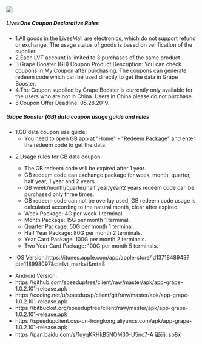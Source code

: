 <html lang="en"><head>
<body marginheight="0">
<img src="https://www-static.livesone.net/Uploads/Picture/2018-05-22/vpnbanner.png"/>
<h5>LivesOne Coupon Declarative Rules</h5>
<ul>
<li>1.All goods in the LivesMall are electronics, which do not support refund or exchange. The usage status of goods is based on verification of the supplier.</li>
<li>2.Each LVT account is limited to 3 purchases of the same product</li>
<li>3.Grape Booster (GB) Coupon Product Description: You can check coupons in My Coupon after purchasing. The coupons can generate redeem code which can be used directly to get the data in Grape Booster.</li>
<li>4.The Coupon supplied by Grape Booster is currently only available for the users who are not in China. Users in China please do not purchase.</li>
<li>5.Coupon Offer Deadline: 05.28.2019.</li>
</ul>
<h5>Grape Booster (GB) data coupon usage guide and rules</h5>
<ul>
<li>1.GB data coupon use guide:<ul>
<li>You need to open GB app at "Home" - "Redeem Package" and enter the redeem code to get the data.</li>
</ul>
</li>
<li><p>2.Usage rules for GB data coupon:</p>
<ul>
<li>The GB redeem code will be expired after 1 year.</li>
<li>GB redeem code can exchange package for week, month, quarter, half year, 1 year and 2 years. </li>
<li>GB week/month/quarter/half year/year/2 years redeem code can be purchased only three times.</li>
<li>GB redeem code can not be overlay used, GB redeem code usage is calculated according to the natural month, clear after expired.</li>
<li>Week Package: 4G per week 1 terminal.</li>
<li>Month Package: 15G per month 1 terminal.</li>
<li>Quarter Package: 50G per month 1 terminal.</li>
<li>Half Year Package: 80G per month 2 terminals.</li>
<li>Year Card Package: 100G per month 2 terminals.</li>
<li>Two Year Card Package: 100G per month 5 terminals.</li>
</ul>
</li>
<li><p>IOS Version:https://itunes.apple.com/app/apple-store/id1371848943?pt=118998097&ct=lvt_market&mt=8
</p>
</li>
<li>Android Version:</li>
<li>https://github.com/speedupfree/client/raw/master/apk/app-grape-1.0.2.101-release.apk</li>
<li>https://coding.net/u/speedup/p/client/git/raw/master/apk/app-grape-1.0.2.101-release.apk</li>
<li>https://bitbucket.org/speedupfree/client/raw/master/apk/app-grape-1.0.2.101-release.apk</li>
<li>https://speedupclient.oss-cn-hongkong.aliyuncs.com/apk/app-grape-1.0.2.101-release.apk</li>
<li>https://pan.baidu.com/s/1uyqKRHkB5NOM30-U5nc7-A 密码: sb8x</li>
</body></html>
